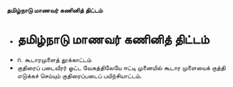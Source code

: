 **தமிழ்நாடு மாணவர் கணினித் திட்டம்**
- # தமிழ்நாடு மாணவர் கணினித் திட்டம்
- n. கூடாரமுளைத் தூக்காட்டம்
- குதிரைப் படைவீரர் ஓட்ட வேகத்திலேயே ஈட்டி முனையில் கூடார முளையைக் குத்தி எடுக்கச் செய்யும் குதிரைப்படைப் பயிற்சியாட்டம்.

